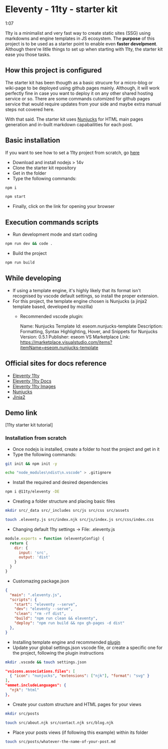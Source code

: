 # Eleventy - 11ty - starter kit

1:07

11ty is a minimalist and very fast way to create static sites (SSG) using markdowns and engine templates in JS ecosystem.
The **purpose** of this project is to be used as a starter point to enable even **faster develpment**.
Although there're litlle things to set up when starting with 11ty, the starter kit ease you those tasks.

## How this project is configured

The starter kit has been thougth as a basic strucure for a micro-blog or wiki-page to be deployed using github pages mainly.
Although, it will work perfectly fine in case you want to deploy it on any other shared hosting service or so.
There are some commands cutomized for github pages service that would require updates from your side and maybe extra manual steps not covered here.

With that said. The starter kit uses [Nunjucks](#while-developing) for HTML main pages generation and in-built markdown capabailities for each post.

## Basic installation

If you want to see how to set a 11ty project from scratch, go [here](#installation-from-scratch)

- Download and install nodejs > 14v
- Clone the starter kit repository
- Get in the folder
- Type the following commands:

```sh
npm i
```

```sh
npm start
```

- Finally, click on the link for opening your browser

## Execution commands scripts

- Run development mode and start coding

```sh
npm run dev && code .
```

- Build the project

```sh
npm run build
```

## While developing

- If using a template engine, it's highly likely that its format isn't recognised by vscode default settings, so install the proper extension.
- For this project, the template engine chosen is Nunjucks (a jinja2 template based, developed by mozilla)
  - Recommended vscode plugin:

    Name: Nunjucks Template
    Id: eseom.nunjucks-template
    Description: Formatting, Syntax Highlighting, Hover, and Snippets for Nunjucks
    Version: 0.5.1
    Publisher: eseom
    VS Marketplace Link: <https://marketplace.visualstudio.com/items?itemName=eseom.nunjucks-template>

## Official sites for docs reference

- [Eleventy 11ty](https://www.11ty.dev/)
- [Eleventy 11ty Docs](https://www.11ty.dev/docs/)
- [Eleventy 11ty Images](https://www.11ty.dev/mascot/)
- [Nunjucks](https://mozilla.github.io/nunjucks/)
- [Jinja2](https://jinja.palletsprojects.com/en/3.1.x/)

## Demo link

[11ty starter kit tutorial]

### Installation from scratch

- Once nodejs is installed, create a folder to host the project and get in it
- Type the following commands:

```sh
git init && npm init -y
```

```sh
echo "node_modules\ndist\n.vscode" > .gitignore
```

- Install the required and desired dependencies

```sh
npm i @11ty/eleventy -DE
```

- Creating a folder structure and placing basic files

```sh
mkdir src/_data src/_includes src/js src/css src/assets
```

```sh
touch .eleventy.js src/index.njk src/js/index.js src/css/index.css
```

- Changing default 11ty settings -> File: .eleventy.js

```js
module.exports = function (eleventyConfig) {
  return {
    dir: {
      input: 'src',
      output: 'dist'
    }
  }
}
```

- Customazing package.json

```json
{
  "main": ".eleventy.js",
  "scripts": {
    "start": "eleventy --serve",
    "dev": "eleventy --serve",
    "clean": "rm -rf dist",
    "build": "npm run clean && eleventy",
    "deploy": "npm run build && npx gh-pages -d dist"
  },
}
```

- Installing template engine and recommended [plugin](#while-developing)
- Update your global settings.json vscode file, or create a specific one for the project, following the plugin instructions

```sh
mkdir .vscode && touch settings.json
```

```json
"vsicons.associations.files": [
  { "icon": "nunjucks", "extensions": ["njk"], "format": "svg" }
],
"emmet.includeLanguages": {
  "njk": "html"
},
```

- Create your custom structure and HTML pages for your views

```sh
mkdir src/posts
```

```sh
touch src/about.njk src/contact.njk src/blog.njk
```

- Place your posts views (if following this example) within its folder

```sh
touch src/posts/whatever-the-name-of-your-post.md
```
